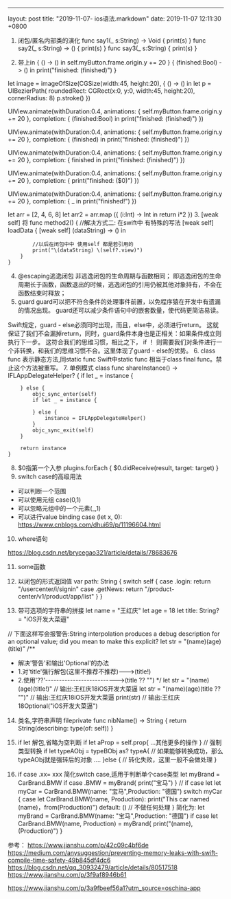 ---
layout: post
title:  "2019-11-07- ios语法.markdown"
date:   2019-11-07 12:11:30 +0800

1. 闭包/匿名内部类的演化
func say1(_ s:String) -> Void { print(s) }
func say2(_ s:String) -> () { print(s) }
func say3(_ s:String) { print(s) }

2. 带上in
{
    () -> () in
    self.myButton.frame.origin.y += 20
}
{
    (finished:Bool) -> () in
    print("finished: \(finished)")
}

let image = imageOfSize(CGSize(width:45, height:20), {
    () -> () in
    let p = UIBezierPath(
        roundedRect: CGRect(x:0, y:0, width:45, height:20),
        cornerRadius: 8)
    p.stroke()
})

UIView.animate(withDuration:0.4, animations: {
    self.myButton.frame.origin.y += 20
    }, completion: {
        (finished:Bool) in
        print("finished: \(finished)")
})

UIView.animate(withDuration:0.4, animations: {
    self.myButton.frame.origin.y += 20
    }, completion: {
        (finished) in
        print("finished: \(finished)")
})

UIView.animate(withDuration:0.4, animations: {
    self.myButton.frame.origin.y += 20
    }, completion: {
        finished in
        print("finished: \(finished)")
})

UIView.animate(withDuration:0.4, animations: {
    self.myButton.frame.origin.y += 20
    }, completion: {
        print("finished: \($0)")
})

UIView.animate(withDuration:0.4, animations: {
    self.myButton.frame.origin.y += 20
    }, completion: {
        _ in
        print("finished!")
})

let arr = [2, 4, 6, 8]
let arr2 = arr.map ({
    (i:Int) -> Int in
    return i*2
})
3. [weak self] 将
    func method2() {
        //解决方式二:  在swift中 有特殊的写法  [weak self]
        loadData { [weak self] (dataString) -> () in

            //以后在闭包中中 使用self 都是若引用的
            print("\(dataString) \(self?.view)")
        }
    }
4. @escaping逃逸闭包
非逃逸闭包的生命周期与函数相同；
即逃逸闭包的生命周期长于函数，函数退出的时候，逃逸闭包的引用仍被其他对象持有，不会在函数结束时释放；
5. guard
guard可以把不符合条件的处理事件前置，以免程序猿在开发中有遗漏的情况出现。
guard还可以减少条件语句中的嵌套数量，使代码更简洁易读。

Swift规定，guard - else必须同时出现，而且，else中，必须进行return。
这就保证了我们不会漏掉return，同时，guard条件本身也是正相关：如果条件成立则执行下一步。
这符合我们的思维习惯，相比之下， if ！
则需要我们对条件进行一个非转换，和我们的思维习惯不合。这里体现了guard - else的优势。
6. class func
表示静态方法,同static func
Swift中static func 相当于class final func。禁止这个方法被重写。
7. 单例模式
    class func shareInstance() -> IFLAppDelegateHelper? {
        if let _ = instance {

        } else {
            objc_sync_enter(self)
            if let _ = instance {

            } else {
                instance = IFLAppDelegateHelper()
            }
            objc_sync_exit(self)
        }

        return instance
    }
8. $0指第一个入参
 plugins.forEach { $0.didReceive(result, target: target) }
9. switch case的高级用法
* 可以判断一个范围
* 可以使用元组 case(0,1)
* 可以忽略元组中的一个元素(_,1)
* 可以进行value binding
  case (let x, 0):
https://www.cnblogs.com/dhui69/p/11196604.html

10. where语句

https://blog.csdn.net/brycegao321/article/details/78683676

11. some函数

12. 以闭包的形式返回值
var path: String {
        switch self {
        case .login:
            return "/usercenter/i/signin"
        case .getNews:
            return "/product-center/v1/product/app/list"
        }
    }

13. 带可选项的字符串的拼接
let name = "王红庆"
let age = 18
let title: String? = "iOS开发大菜逼"
    
// 下面这样写会报警告:String interpolation produces a debug description for an optional value; did you mean to make this explicit?
let str = "\(name)\(age)\(title)"
/**
 * 解决'警告'和输出'Optional'的办法
 * 1.对'title'强行解包(这里不推荐不推荐)--->(title!)
 * 2.使用'??'-------------------------->(title ?? "")
 */
let str = "\(name)\(age)\(title!)"      // 输出:王红庆18iOS开发大菜逼
let str = "\(name)\(age)\(title ?? "")" // 输出:王红庆18iOS开发大菜逼
print(str)                              // 输出:王红庆18Optional("iOS开发大菜逼")

14. 类名,字符串声明
  fileprivate func nibName() -> String {
    return String(describing: type(of: self))
  }

13. if let 解包,省略为空判断
if let aProp = self.prop{
    ...其他更多的操作
}
// 强制类型转换
if let  typeAObj = typeBObj as? typeA{
     // 如果能够转换成功，那么typeAObj就是强转后的对象
     ....
}else {
     // 转化失败，这里一般不会做处理
}

14. if case .xx= xxx 简化switch case,适用于判断单个case类型
let myBrand = CarBrand.BMW
if case .BMW = myBrand{
   print("宝马")
}
// if case let
let myCar = CarBrand.BMW(name: "宝马",Production: "德国")
switch myCar {
  case let CarBrand.BMW(name, Production):
    print("This car named \(name)，from\(Production)")
  default: () // 不做任何处理
}
简化为:
let myBrand = CarBrand.BMW(name: "宝马",Production: "德国")
 if case let CarBrand.BMW(name, Production) = myBrand{
     print("\(name),\(Production)")
}

 参考：
 https://www.jianshu.com/p/42c09c4bf6de
 https://medium.com/anysuggestion/preventing-memory-leaks-with-swift-compile-time-safety-49b845df4dc6
 https://blog.csdn.net/qq_30932479/article/details/80517518
 https://www.jianshu.com/p/3f9af8946b61

 https://www.jianshu.com/p/3a9fbeef56a1?utm_source=oschina-app

